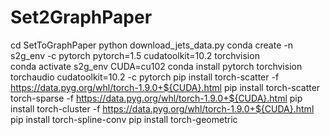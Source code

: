 # Set2GraphPaper
cd SetToGraphPaper
python download_jets_data.py
conda create -n s2g_env -c pytorch pytorch=1.5 cudatoolkit=10.2 torchvision  
conda activate s2g_env
CUDA=cu102
conda install pytorch torchvision torchaudio cudatoolkit=10.2 -c pytorch
pip install torch-scatter -f https://data.pyg.org/whl/torch-1.9.0+${CUDA}.html
pip install torch-scatter torch-sparse -f https://data.pyg.org/whl/torch-1.9.0+${CUDA}.html
pip install torch-cluster -f https://data.pyg.org/whl/torch-1.9.0+${CUDA}.html
pip install torch-spline-conv
pip install torch-geometric
